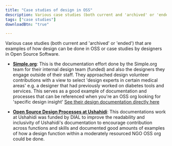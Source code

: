 ```yaml
---
title: "Case studies of design in OSS"
description: Various case studies (both current and 'archived' or 'ended') that are examples of how design can be done in OSS or case studies by designers in Open Source Software.
tags: ["case studies"]
downloadBtn: "true"

---
```


Various case studies (both current and 'archived' or 'ended') that are examples of how design can be done in OSS or case studies by designers in Open Source Software.

* [**Simple.org**](Simple.org):
  This is the documentation effort done by the Simple.org team for their internal design team (funded) and also the designers they engage outside of their staff. They approached design volunteer contributions with a view to select 'design experts in certain medical areas' e.g. a designer that had previously worked on diabetes tools and services. This serves as a good example of documentation and processes that can be referenced when you're an OSS org looking for 'specific design insight'
  [See their design documentation directly here](https://docs.simple.org/design-1/design)
  

* [**Open Source Design Processes at Ushahidi**](https://docs.ushahidi.com/platform-developer-documentation/design/design-process):
This documentations work at Ushahidi was funded by DIAL to improve the readability and inclusivity of Ushahidi's documentation to encourage contribution across functions and skills and documented good amounts of examples of how a design function within a moderately resourced NGO OSS org could be done.


